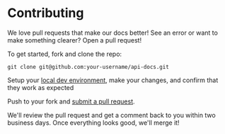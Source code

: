 # Contributing

We love pull requests that make our docs better! See an error or want to make something clearer? Open a pull request!

To get started, fork and clone the repo:

    git clone git@github.com:your-username/api-docs.git

Setup your [local dev environment][readme], make your changes, and confirm that they work as expected

[readme]: https://github.com/trello/api-docs/blob/master/README.md

Push to your fork and [submit a pull request][pr].

[pr]: https://github.com/trello/api-docs/compare/

We'll review the pull request and get a comment back to you within two business days. Once everything looks good, we'll merge it!